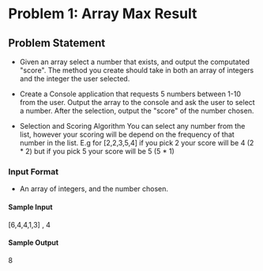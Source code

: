 # Problem 1: Array Max Result

## Problem Statement
* Given an array select a number that exists, and output the computated "score". The method you create should take in both an array of integers and the integer the user selected.

* Create a Console application that requests 5 numbers between 1-10 from the user. Output the array to the console and ask the user to select a number. After the selection, output the "score" of the number chosen.

* Selection and Scoring Algorithm
You can select any number from the list, however your scoring will be depend on the frequency of that number in the list. E.g for [2,2,3,5,4] if you pick 2 your score will be 4 (2 * 2) but if you pick 5 your score will be 5 (5 * 1)

### Input Format
* An array of integers, and the number chosen.

#### Sample Input
[6,4,4,1,3] , 4

#### Sample Output
8